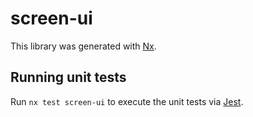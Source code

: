 # screen-ui

This library was generated with [Nx](https://nx.dev).

## Running unit tests

Run `nx test screen-ui` to execute the unit tests via [Jest](https://jestjs.io).
